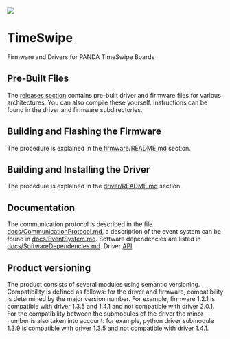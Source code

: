![](https://github.com/panda-official/TimeSwipe/workflows/Workflow/badge.svg)

# TimeSwipe
Firmware and Drivers for PANDA TimeSwipe Boards


## Pre-Built Files

The [releases section](https://github.com/panda-official/TimeSwipe/releases) contains pre-built driver and firmware files for various architectures.
You can also compile these yourself.
Instructions can be found in the driver and firmware subdirectories.


## Building and Flashing the Firmware

The procedure is explained in the [firmware/README.md](https://github.com/panda-official/TimeSwipe/blob/master/firmware/README.md) section.


## Building and Installing the Driver

The procedure is explained in the [driver/README.md](https://github.com/panda-official/TimeSwipe/blob/master/driver/README.md) section.


## Documentation

The communication protocol is described in the file [docs/CommunicationProtocol.md](https://github.com/panda-official/TimeSwipe/blob/master/docs/CommunicationProtocol.md), a description of the event system can be found in [docs/EventSystem.md](https://github.com/panda-official/TimeSwipe/blob/master/docs/EventSystem.md).
Software dependencies are listed in [docs/SoftwareDependencies.md](https://github.com/panda-official/TimeSwipe/blob/master/docs/SoftwareDependencies.md).
Driver [API](https://panda-official.github.io/TimeSwipe/index.html)


## Product versioning

The product consists of several modules using semantic versioning.
Compatibility is defined as follows: for the driver and firmware, compatibility is determined by the major version number.
For example, firmware 1.2.1 is compatible with driver 1.3.5 and 1.4.1 and not compatible with driver 2.0.1.
For the compatibility between the submodules of the driver the minor number is also taken into account:
for example, python driver submodule 1.3.9 is compatible with driver 1.3.5 and not compatible with  driver 1.4.1.
